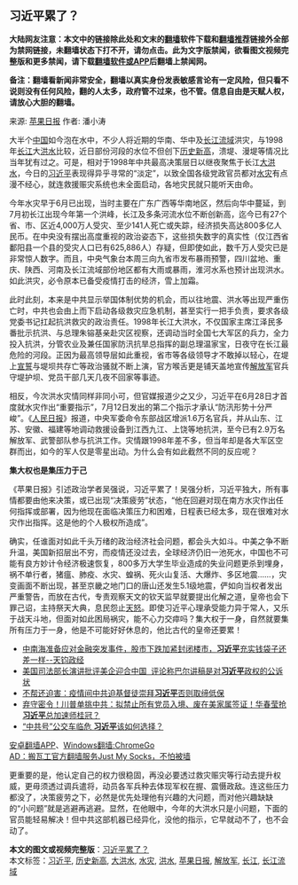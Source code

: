  <h2>习近平累了？</h2> <p class="notice"><b>大陆网友注意：本文中的链接除此处和文末的<a href="https://github.com/bannedbook/fanqiang" >翻墙</a>软件下载和<a href="https://github.com/killgcd/justmysocks/blob/master/README.md">翻墙推荐</a>链接外全部为禁网链接，未翻墙状态下打不开，请勿点击。此为文字版禁闻，欲看图文视频完整版和更多禁闻，请下载<a href="https://github.com/bannedbook/fanqiang">翻墙软件或APP</a>后翻墙上禁闻网。</p><p>备注：翻墙看新闻非常安全，翻墙以真实身份发表敏感言论有一定风险，但只看不说则没有任何风险，翻的人太多，政府管不过来，也不管。信息自由是天赋人权，请放心大胆的翻墙。</b></p>  <div class="entry"> <p>来源:&nbsp;<a href="https://www.bannedbook.org/bnews/tag/%e8%8b%b9%e6%9e%9c%e6%97%a5%e6%8a%a5/" class="st_tag internal_tag" rel="tag" title="标签 苹果日报 下的日志">苹果日报</a>                            作者:&nbsp;潘小涛                                                 </p> <p>大半个<span class='wp_keywordlink_affiliate'><a href="https://www.bannedbook.org/" title="中国" target="_blank">中国</a></span>如今泡在水中，不少人将近期的华南、华中及<a href="https://www.bannedbook.org/bnews/tag/%E9%95%BF%E6%B1%9F%E6%B5%81%E5%9F%9F/" class="st_tag internal_tag" rel="tag" title="标签 长江流域 下的日志">长江流域</a>洪灾，与1998年<a href="https://www.bannedbook.org/bnews/tag/%E9%95%BF%E6%B1%9F/" class="st_tag internal_tag" rel="tag" title="标签 长江 下的日志">长江</a>大<a href="https://www.bannedbook.org/bnews/tag/%e6%b4%aa%e6%b0%b4/" class="st_tag internal_tag" rel="tag" title="标签 洪水 下的日志">洪水</a>比较，近日部份河段的水位不但创下<a href="https://www.bannedbook.org/bnews/tag/%E5%8E%86%E5%8F%B2%E6%96%B0%E9%AB%98/" class="st_tag internal_tag" rel="tag" title="标签 历史新高 下的日志">历史新高</a>，溃堤、漫堤等情况比当年犹有过之。可是，相对于1998年中共最高决策层日以继夜聚焦于长江<a href="https://www.bannedbook.org/bnews/tag/%E5%A4%A7%E6%B4%AA%E6%B0%B4/" class="st_tag internal_tag" rel="tag" title="标签 大洪水 下的日志">大洪水</a>，今日的<a href="https://www.bannedbook.org/bnews/tag/%e4%b9%a0%e8%bf%91%e5%b9%b3/" class="st_tag internal_tag" rel="tag" title="标签 习近平 下的日志">习近平</a>表现得异乎寻常的“淡定”，以致全国各级党政官员都对<a href="https://www.bannedbook.org/bnews/tag/%E6%B0%B4%E7%81%BE/" class="st_tag internal_tag" rel="tag" title="标签 水灾 下的日志">水灾</a>有点漫不经心，就连救援赈灾系统也未全面启动，各地灾民就只能听天由命。</p>  <p>今年水灾早于6月已出现，当时主要在广东广西等华南地区，然后向华中蔓延，到7月初长江出现今年第一个洪峰，长江及多条河流水位不断创新高，迄今已有27个省、市、区近4,000万人受灾、至少141人死亡或失踪，经济损失高达800多亿人民币。在中央没有摆出高度重视的政治姿态下，这些损失数字的真实性（仅江西省鄱阳县一个县的受灾人口已有625,886人）存疑，但即使如此，数千万人受灾已是非常惊人数字。而且，中央气象台本周三向九省市发布暴雨预警，四川盆地、重庆、陕西、河南及长江流域部份地区都有大雨或暴雨，淮河水系也预计出现洪水。如此洪灾，必令原本已备受疫情打击的经济，雪上加霜。</p> <p>此时此刻，本来是中共显示举国体制优势的机会，而以往地震、洪水等出现严重伤亡时，中共也会由上而下启动各级救灾应急机制，甚至实行一把手负责，要求各级党委书记扛起抗洪救灾的政治责任。1998年长江大洪水，不仅国家主席江泽民多番批示抗洪、与总理朱镕基亲赴灾区视察，还调动当时全国七大军区的兵力，全力投入抗洪，分管农业及兼任国家防汛抗旱总指挥的副总理温家宝，日夜守在长江最危险的河段。正因为最高领导层如此重视，省市等各级领导才不敢掉以轻心，在堤上<span class='wp_keywordlink'><a href="https://www.bannedbook.org/forum5/topic17.html" title="宣誓与预言" target="_blank">宣誓</a></span>与堤坝共存亡等政治骚就不断上演，官方喉舌更是铺天盖地宣传<a href="https://www.bannedbook.org/bnews/tag/%e8%a7%a3%e6%94%be%e5%86%9b/" class="st_tag internal_tag" rel="tag" title="标签 解放军 下的日志">解放军</a>官兵守堤护坝、党员干部几天几夜不回家等事迹。</p>  <p>相反，今次洪水灾情同样非同小可，但官媒报道少之又少，习近平在6月28日才首度就水灾作出“重要指示”，7月12日发出的第二个指示才承认“防汛形势十分严峻”。《<span class='wp_keywordlink'><a href="https://www.bannedbook.org/forum2/topic109.html" title="透视人民日报" target="_blank">人民日报</a></span>》报道，中央军委命令东部战区增派1.6万名官兵，并从山东、江苏、安徽、福建等地调动救援设备到江西九江、上饶等地抗洪，至今已有2.9万名解放军、武警部队参与抗洪工作。灾情跟1998年差不多，但当年却是各大军区空群而出，如今的军人仅是零星出动。为什么会有如此截然不同的反应呢？</p> <p><strong>集大权也是集压力于己</strong></p>  <p>《苹果日报》引述政治学者吴强说，习近平累了！吴强分析，习近平独大，所有事情都要由他来决策，或已出现“决策疲劳”状态，“他在回避对现在南方水灾作出任何指挥或部署，因为他现在面临决策压力和困难，日程表已经太多，现在很难对水灾作出指挥。这是他的个人极权所造成”。</p> <p>确实，任谁面对如此千头万绪的政治经济社会问题，都会头大如斗。中美之争不断升温，美国新招层出不穷，而疫情还没过去，全球经济仍旧一池死水，中国也不可能有良方妙计令经济极速恢复，800多万大学生毕业造成的失业问题更杀到埋身，祸不单行者，猪瘟、肺疫、水灾、蝗祸、死火山复活、大爆炸、多区地震……，灾变画面不断出现，甚至京畿之地门口的唐山还发生5.1级地震，俨如向当权者发出严重警告，而放在古代，专责观察天文的钦天监早就要提出化解之道，皇帝也会下罪己诏，主持祭天大典，息民怨止<span class='wp_keywordlink'><a href="https://www.bannedbook.org/forum2/topic546.html" title="《天怒》陈希同王宝森事件内幕" target="_blank">天怒</a></span>。即使习近平心理承受能力异于常人，又乐于战天斗地，但面对如此困局祸灾，能不心力交瘁吗？集大权于一身，自然就要集所有压力于一身，他是不可能好好休息的，他比古代的皇帝还要累！</p>  <ul class='op-related-articles' title='相关阅读'> <li><a href='https://www.bannedbook.org/bnews/bannedvideo/20200717/1362369.html' target='_blank'>中南海准备应对金融突发事件，股市下跌加紧封闭楼市，<b>习近平</b>充实钱袋子还差一样--天钧政经</a></li> <li><a href='https://www.bannedbook.org/bnews/headline/20200717/1362339.html' target='_blank'>美国司法部长演讲批评美企迎合中国  评论称巴尔讲稿是对<b>习近平</b>政权的公诉状</a></li> <li><a href='https://www.bannedbook.org/bnews/headline/20200717/1362152.html' target='_blank'>不帮还迫害：疫情间中共迫基督徒崇拜<b>习近平</b>否则取缔低保</a></li> <li><a href='https://www.bannedbook.org/bnews/bannedvideo/20200717/1362126.html' target='_blank'>弃守密令！川普单挑中共：拟禁止所有党员入境、废在美家属签证！华春莹抢<b>习近平</b>总加速师桂冠？</a></li> <li><a href='https://www.bannedbook.org/bnews/comments/20200717/1362097.html' target='_blank'>“中共号”公交车临危 <b>习近平</b>该如何选择？</a></li> </ul> <div class="texttj"> <a href="https://github.com/bannedbook/fanqiang/wiki/%E7%A6%81%E9%97%BB%E7%BD%91%E5%AE%89%E5%8D%93%E7%BF%BB%E5%A2%99%E6%96%B0%E9%97%BBAPP" target="_blank">安卓翻墙APP</a>、<a href="https://github.com/bannedbook/fanqiang/wiki/Chrome%E4%B8%80%E9%94%AE%E7%BF%BB%E5%A2%99%E5%8C%85" target="_blank">Windows翻墙:ChromeGo</a><br/> <a href="https://github.com/killgcd/justmysocks/blob/master/README.md" target="_blank">AD：搬瓦工官方翻墙服务Just My Socks，不怕被墙</a> </div><p>更重要的是，他认定自己的权力很稳固，再没必要透过救灾赈灾等行动去提升权威，更毋须透过调兵遣将，动员各军兵种去体现军权在握、震慑政敌。连这些压力都没了，决策疲劳之下，必然是优先处理他有兴趣的大问题，而对他兴趣缺缺的“小问题”就是逃避再逃避。显然，在他眼中，今年的大洪水只是小问题，下面的官员能轻易解决！但中共这部机器已经异化，没他的指示，它早就动不了，也不会动了。</p><a name='sharetosocial'></a>         <div><b>本文的图文或视频完整版</b>：<a href='https://www.bannedbook.org/bnews/ssgc/20200717/1362403.html'>习近平累了？</a></div>  </div><!--END ENTRY--> <div class="postfooter"> <div>本文标签：<a href="https://www.bannedbook.org/bnews/tag/%e4%b9%a0%e8%bf%91%e5%b9%b3/" rel="tag">习近平</a>, <a href="https://www.bannedbook.org/bnews/tag/%E5%8E%86%E5%8F%B2%E6%96%B0%E9%AB%98/" rel="tag">历史新高</a>, <a href="https://www.bannedbook.org/bnews/tag/%E5%A4%A7%E6%B4%AA%E6%B0%B4/" rel="tag">大洪水</a>, <a href="https://www.bannedbook.org/bnews/tag/%E6%B0%B4%E7%81%BE/" rel="tag">水灾</a>, <a href="https://www.bannedbook.org/bnews/tag/%e6%b4%aa%e6%b0%b4/" rel="tag">洪水</a>, <a href="https://www.bannedbook.org/bnews/tag/%e8%8b%b9%e6%9e%9c%e6%97%a5%e6%8a%a5/" rel="tag">苹果日报</a>, <a href="https://www.bannedbook.org/bnews/tag/%e8%a7%a3%e6%94%be%e5%86%9b/" rel="tag">解放军</a>, <a href="https://www.bannedbook.org/bnews/tag/%E9%95%BF%E6%B1%9F/" rel="tag">长江</a>, <a href="https://www.bannedbook.org/bnews/tag/%E9%95%BF%E6%B1%9F%E6%B5%81%E5%9F%9F/" rel="tag">长江流域</a></div>  </div><!--END POSTFOOTER--> 
